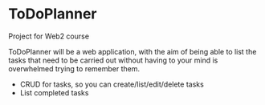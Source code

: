 # ToDoPlanner
Project for Web2 course

ToDoPlanner will be a web application, with the aim of being able to list the tasks that need to be carried out without having to your mind is overwhelmed trying to remember them.


* CRUD for tasks, so you can create/list/edit/delete tasks
* List completed tasks
